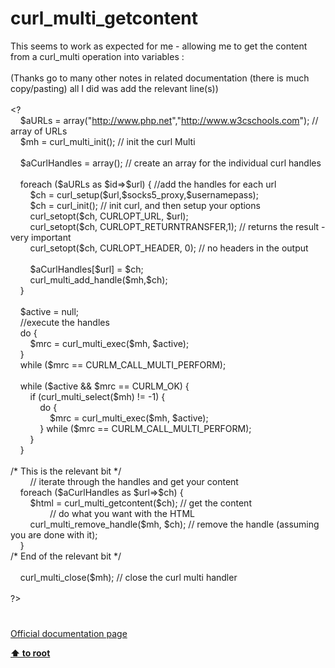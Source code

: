 # curl_multi_getcontent




<div class="phpcode"><span class="html">
This seems to work as expected for me - allowing me to get the content from a curl_multi operation into variables :<br><br>(Thanks go to many other notes in related documentation (there is much copy/pasting) all I did was add the relevant line(s))<br><br>&lt;?<br>&#xA0; &#xA0; $aURLs = array(&quot;<a href="http://www.php.net" rel="nofollow" target="_blank">http://www.php.net</a>&quot;,&quot;<a href="http://www.w3cschools.com" rel="nofollow" target="_blank">http://www.w3cschools.com</a>&quot;); // array of URLs<br>&#xA0; &#xA0; $mh = curl_multi_init(); // init the curl Multi<br>&#xA0; &#xA0; <br>&#xA0; &#xA0; $aCurlHandles = array(); // create an array for the individual curl handles<br><br>&#xA0; &#xA0; foreach ($aURLs as $id=&gt;$url) { //add the handles for each url<br>&#xA0; &#xA0; &#xA0; &#xA0; $ch = curl_setup($url,$socks5_proxy,$usernamepass);<br>&#xA0; &#xA0; &#xA0; &#xA0; $ch = curl_init(); // init curl, and then setup your options<br>&#xA0; &#xA0; &#xA0; &#xA0; curl_setopt($ch, CURLOPT_URL, $url);<br>&#xA0; &#xA0; &#xA0; &#xA0; curl_setopt($ch, CURLOPT_RETURNTRANSFER,1); // returns the result - very important<br>&#xA0; &#xA0; &#xA0; &#xA0; curl_setopt($ch, CURLOPT_HEADER, 0); // no headers in the output<br><br>&#xA0; &#xA0; &#xA0; &#xA0; $aCurlHandles[$url] = $ch;<br>&#xA0; &#xA0; &#xA0; &#xA0; curl_multi_add_handle($mh,$ch);<br>&#xA0; &#xA0; }<br>&#xA0; &#xA0; <br>&#xA0; &#xA0; $active = null;<br>&#xA0; &#xA0; //execute the handles<br>&#xA0; &#xA0; do {<br>&#xA0; &#xA0; &#xA0; &#xA0; $mrc = curl_multi_exec($mh, $active);<br>&#xA0; &#xA0; } <br>&#xA0; &#xA0; while ($mrc == CURLM_CALL_MULTI_PERFORM);<br><br>&#xA0; &#xA0; while ($active &amp;&amp; $mrc == CURLM_OK) {<br>&#xA0; &#xA0; &#xA0; &#xA0; if (curl_multi_select($mh) != -1) {<br>&#xA0; &#xA0; &#xA0; &#xA0; &#xA0; &#xA0; do {<br>&#xA0; &#xA0; &#xA0; &#xA0; &#xA0; &#xA0; &#xA0; &#xA0; $mrc = curl_multi_exec($mh, $active);<br>&#xA0; &#xA0; &#xA0; &#xA0; &#xA0; &#xA0; } while ($mrc == CURLM_CALL_MULTI_PERFORM);<br>&#xA0; &#xA0; &#xA0; &#xA0; }<br>&#xA0; &#xA0; }<br>&#xA0; &#xA0; <br>/* This is the relevant bit */<br>&#xA0; &#xA0; &#xA0; &#xA0; // iterate through the handles and get your content<br>&#xA0; &#xA0; foreach ($aCurlHandles as $url=&gt;$ch) {<br>&#xA0; &#xA0; &#xA0; &#xA0; $html = curl_multi_getcontent($ch); // get the content<br>&#xA0; &#xA0; &#xA0; &#xA0; &#xA0; &#xA0; &#xA0; &#xA0; // do what you want with the HTML<br>&#xA0; &#xA0; &#xA0; &#xA0; curl_multi_remove_handle($mh, $ch); // remove the handle (assuming&#xA0; you are done with it);<br>&#xA0; &#xA0; }<br>/* End of the relevant bit */<br><br>&#xA0; &#xA0; curl_multi_close($mh); // close the curl multi handler<br><br>?&gt;</span>
</div>
  

#

[Official documentation page](https://www.php.net/manual/en/function.curl-multi-getcontent.php)

**[⬆ to root](/)**